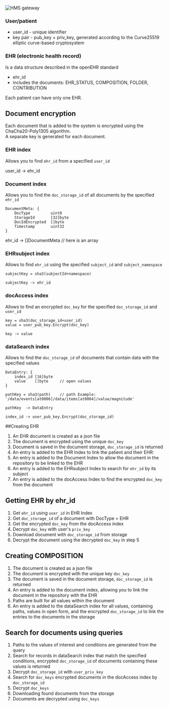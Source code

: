 ![HMS gateway](https://user-images.githubusercontent.com/8058268/171837801-269660f7-b274-4d97-ab17-30de41e3f962.png)

### User/patient

- user\_id - unique identifier  
- key pair - pub\_key + priv\_key, generated according to the Curve25519 elliptic curve-based cryptosystem

### EHR (electronic health record)
Is a data structure described in the openEHR standard

- ehr_id
- includes the documents: EHR\_STATUS, COMPOSITION, FOLDER, CONTRIBUTION

Each patient can have only one EHR.

## Document encryption

Each document that is added to the system is encrypted using the ChaCha20-Poly1305 algorithm.  
A separate key is generated for each document.

### EHR index

Allows you to find `ehr_id` from a specified `user_id`

user\_id -> ehr_id

### Document index

Allows you to find the `doc_storage_id` of all documents by the specified `ehr_id`

```
DocumentMeta: {
    DocType         uint8
    StorageId       [32]byte
    DocIdEncrypted  []byte
    Timestamp       uint32
}
```

ehr_id -> []DocumentMeta // here is an array

### EHRsubject index

Allows to find `ehr_id` using the specified `subject_id` and `subject_namespace`

```
subjectKey = sha3(subjectId+namespace)

subjectKey -> ehr_id
```

### docAccess index

Allows to find an encrypted `doc_key` for the specified `doc_storage_id` and `user_id`

```
key = sha3(doc_storage_id+user_id)
value = user_pub_key.Encrypt(doc_key)

key -> value
```

### dataSearch index

Allows to find the `doc_storage_id` of documents that contain data with the specified values

```
DataEntry: {
    index_id [16]byte
    value    []byte     // open values
}

pathKey = sha3(path)    // path Example: '/data/events[at0006]/data/items[at0004]/value/magnitude'

pathKey  -> DataEntry

index_id -> user_pub_key.Encrypt(doc_storage_id)
```

##Creating EHR

1. An EHR document is created as a json file
2. The document is encrypted using the unique `doc_key`
3. Document is saved in the document storage, `doc_storage_id` is returned
4. An entry is added to the EHR Index to link the patient and their EHR:
5. An entry is added to the Document Index to allow the document in the repository to be linked to the EHR
6. An entry is added to the EHRsubject Index to search for `ehr_id` by its subject
7. An entry is added to the docAccess Index to find the encrypted `doc_key` from the document

## Getting EHR by ehr_id

1. Get `ehr_id` using `user_id` in EHR Index
2. Get `doc_storage_id` of a document with DocType = EHR
3. Get the encrypted `doc_key` from the docAccess index
4. Decrypt `doc_key` with user's `priv_key`
5. Download document with `doc_storage_id` from storage
6. Decrypt the document using the decrypted `doc_key` in step 5

## Creating COMPOSITION

1. The document is created as a json file
2. The document is encrypted with the unique key `doc_key`
3. The document is saved in the document storage, `doc_storage_id` is returned
4. An entry is added to the document index, allowing you to link the document in the repository with the EHR
5. Paths are built for all values within the document
6. An entry is added to the dataSearch index for all values, containing paths, values in open form, and the encrypted `doc_storage_id` to link the entries to the documents in the storage

## Search for documents using queries

1. Paths to the values of interest and conditions are generated from the query
2. Search for records in dataSearch index that match the specified conditions, encrypted `doc_storage_id` of documents containing these values is returned
3. Decrypt `doc_storage_id` with `user_priv_key`
4. Search for `doc_keys` encrypted documents in the docAccess index by `doc_storage_id`
5. Decrypt `doc_keys`
6. Downloading found documents from the storage
7. Documents are decrypted using `doc_keys`
